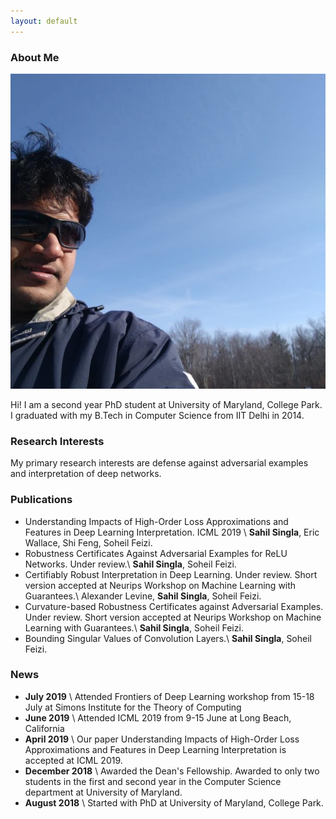 ```yaml
---
layout: default
---
```



### About Me

<img class="profile-picture" src="profile.jpg">

Hi! I am a second year PhD student at University of Maryland, College Park. I graduated with my B.Tech in Computer Science from IIT Delhi in 2014. 

### Research Interests

My primary research interests are defense against adversarial examples and interpretation of deep networks.

### Publications

* Understanding Impacts of High-Order Loss Approximations and Features in Deep Learning Interpretation. ICML 2019 \\
**Sahil Singla**, Eric Wallace, Shi Feng, Soheil Feizi.
* Robustness Certificates Against Adversarial Examples for ReLU Networks. Under review.\\
 **Sahil Singla**, Soheil Feizi.
* Certifiably Robust Interpretation in Deep Learning. Under review. Short version accepted at Neurips Workshop on Machine Learning with Guarantees.\\
Alexander Levine, **Sahil Singla**, Soheil Feizi. 
* Curvature-based Robustness Certificates against Adversarial Examples. Under review. Short version accepted at Neurips Workshop on Machine Learning with Guarantees.\\
**Sahil Singla**, Soheil Feizi. 
* Bounding Singular Values of Convolution Layers.\\
**Sahil Singla**, Soheil Feizi. 


### News

* **July 2019** \\
Attended Frontiers of Deep Learning workshop from 15-18 July at Simons Institute for the Theory of Computing
* **June 2019** \\
Attended ICML 2019 from 9-15 June at Long Beach, California
* **April 2019** \\
Our paper Understanding Impacts of High-Order Loss Approximations and Features in Deep Learning Interpretation is accepted at ICML 2019.
* **December 2018** \\
Awarded the Dean's Fellowship. Awarded to only two students in the first and second year in the Computer Science department at University of Maryland.
* **August 2018** \\
Started with PhD at University of Maryland, College Park.
